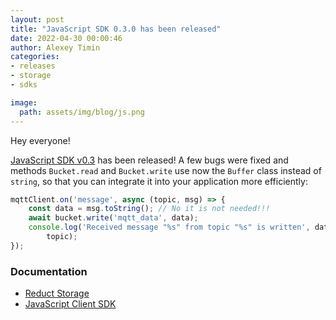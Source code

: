 ```yaml
---
layout: post 
title: "JavaScript SDK 0.3.0 has been released"
date: 2022-04-30 00:00:46 
author: Alexey Timin 
categories:
- releases
- storage
- sdks

image:
  path: assets/img/blog/js.png
---
```

Hey everyone!

[JavaScript SDK v0.3](https://github.com/reduct-storage/reduct-js/releases/tag/v0.3.0) has been released!
A few bugs were fixed and methods `Bucket.read` and `Bucket.write` use now the `Buffer` class instead of `string`, so that
you can integrate it into your application more efficiently:

```javascript
mqttClient.on('message', async (topic, msg) => {
    const data = msg.toString(); // No it is not needed!!!
    await bucket.write('mqtt_data', data);
    console.log('Received message "%s" from topic "%s" is written', data,
        topic);
});
```

<!--more-->

### Documentation

* [Reduct Storage][1]
* [JavaScript Client SDK][2]

[1]:https://docs.reduct-storage.dev
[2]:https://reduct-js.readthedocs.io/en/latest/
